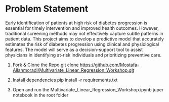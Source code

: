 # Problem Statement

Early identification of patients at high risk of diabetes progression is essential for timely intervention and improved health outcomes. However, traditional screening methods may not effectively capture subtle patterns in patient data. This project aims to develop a predictive model that accurately estimates the risk of diabetes progression using clinical and physiological features. The model will serve as a decision-support tool to assist physicians in identifying at-risk individuals and prioritizing preventive care.

1. Fork & Clone the Repo
git clone https://github.com/Mostafa-Allahmoradi/Multivariate_Linear_Regression_Workshop.git

2. Install dependencies
pip install -r requirements.txt

3. Open and run the Multivariate_Linear_Regression_Workshop.ipynb juper notebook in the root folder